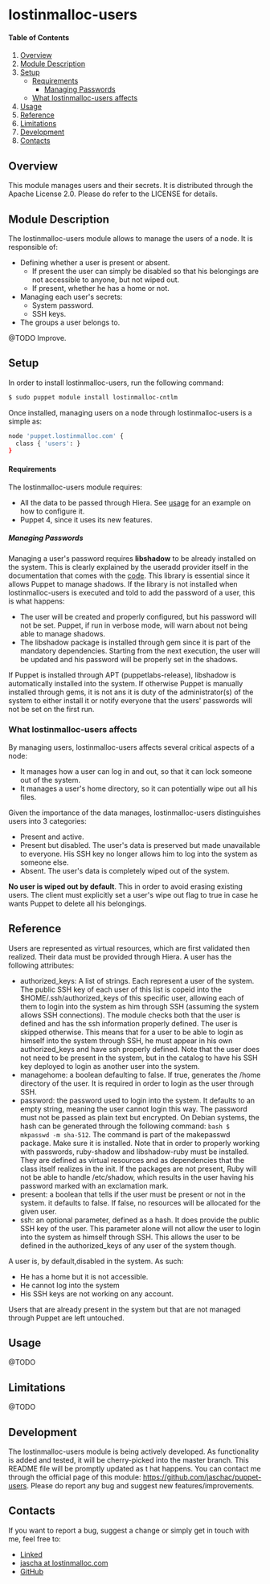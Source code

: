 # lostinmalloc-users
#### Table of Contents
1. [Overview](#overview)
2. [Module Description](#module-description)
3. [Setup](#setup)
    * [Requirements](#requirements)
        * [Managing Passwords](#managing-passwords)
    * [What lostinmalloc-users affects](#what-lostinmalloc-users-affects)
4. [Usage](#usage)
5. [Reference](#reference)
5. [Limitations](#limitations)
6. [Development](#development)
7. [Contacts](#contacts)

## Overview
This module manages users and their secrets. It is distributed through the Apache License 2.0. Please do refer to the LICENSE for details.

## Module Description
The lostinmalloc-users module allows to manage the users of a node. It is responsible of:

 * Defining whether a user is present or absent.
    * If present the user can simply be disabled so that his belongings are not accessible to anyone, but not wiped out.
    * If present, whether he has a home or not.
 * Managing each user's secrets:
    * System password.
    * SSH keys.
 * The groups a user belongs to.

@TODO Improve.

## Setup
In order to install lostinmalloc-users, run the following command:
```bash
$ sudo puppet module install lostinmalloc-cntlm
```
Once installed, managing users on a node through lostinmalloc-users is a simple as:
```bash
node 'puppet.lostinmalloc.com' {
  class { 'users': }
}
```

#### Requirements
The lostinmalloc-users module requires:

 * All the data to be passed through Hiera. See [usage](#usage) for an example on how to configure it.
 * Puppet 4, since it uses its new features.

##### Managing Passwords
Managing a user's password requires **libshadow** to be already installed on the system. This is clearly explained by the useradd provider itself in the documentation that comes with the [code](https://github.com/puppetlabs/puppet/blob/master/lib/puppet/provider/user/useradd.rb). This library is essential since it allows Puppet to manage shadows. If the library is not installed when lostinmalloc-users is executed and told to add the password of a user, this is what happens:

 * The user will be created and properly configured, but his password will not be set. Puppet, if run in verbose mode, will warn about not being able to manage shadows.
 * The libshadow package is installed through gem since it is part of the mandatory dependencies. Starting from the next execution, the user will be updated and his password will be properly set in the shadows.

If Puppet is installed through APT (puppetlabs-release), libshadow is automatically installed into the system. If otherwise Puppet is manually installed through gems, it is not ans it is duty of the administrator(s) of the system to either install it or notify everyone that the users' passwords will not be set on the first run.

### What lostinmalloc-users affects
By managing users, lostinmalloc-users affects several critical aspects of a node:

* It manages how a user can log in and out, so that it can lock someone out of the system.
* It manages a user's home directory, so it can potentially wipe out all his files.

Given the importance of the data manages, lostinmalloc-users distinguishes users into 3 categories:

 * Present and active.
 * Present but disabled. The user's data is preserved but made unavailable to everyone. His SSH key no longer allows him to log into the system as someone else.
 * Absent. The user's data is completely wiped out of the system.

**No user is wiped out by default**. This in order to avoid erasing existing users. The client must explicitly set a user's wipe out flag to true in case he wants Puppet to delete all his belongings.

## Reference
Users are represented as virtual resources, which are first validated then realized. Their data must be provided through Hiera. A user has the following attributes:

 * authorized_keys: A list of strings. Each represent a user of the system. The public SSH key of each user of this list is copeid into the $HOME/.ssh/authorized_keys of this specific user, allowing each of them to login into the system as him through SSH (assuming the system allows SSH connections). The module checks both that the user is defined and has the ssh information properly defined. The user is skipped otherwise. This means that for a user to be able to login as himself into the system through SSH, he must appear in his own authorized_keys and have ssh properly defined. Note that the user does not need to be present in the system, but in the catalog to have his SSH key deployed to login as another user into the system.
 * managehome: a boolean defaulting to false. If true, generates the /home directory of the user. It is required in order to login as the user through SSH.
 * password: the password used to login into the system. It defaults to an empty string, meaning the user cannot login this way. The password must not be passed as plain text but encrypted. On Debian systems, the hash can be generated through the following command: ```bash $  mkpasswd -m sha-512```. The command is part of the makepasswd package. Make sure it is installed. Note that in order to properly working with passwords, ruby-shadow and libshadow-ruby must be installed. They are defined as virtual resources and as dependencies that the class itself realizes in the init. If the packages are not present, Ruby will not be able to handle /etc/shadow, which results in the user having his password marked with an exclamation mark.
 * present: a boolean that tells if the user must be present or not in the system. it defaults to false. If false, no resources will be allocated for the given user.
 * ssh: an optional parameter, defined as a hash. It does provide the public SSH key of the user. This parameter alone will not allow the user to login into the system as himself through SSH. This allows the user to be defined in the authorized_keys of any user of the system though.

A user is, by default,disabled in the system. As such:

 * He has a home but it is not accessible.
 * He cannot log into the system
 * His SSH keys are not working on any account.

Users that are already present in the system but that are not managed through Puppet are left untouched.

## Usage
@TODO

## Limitations
@TODO

## Development
The lostinmalloc-users module is being actively developed. As functionality is added and tested, it will be cherry-picked into the master branch. This README file will be promptly updated as t hat happens. You can contact me through the official page of this module: https://github.com/jaschac/puppet-users. Please do report any bug and suggest new features/improvements.

## Contacts
If you want to report a bug, suggest a change or simply get in touch with me, feel free to:

 - [Linked](https://es.linkedin.com/in/jaschacasadio)
 - [jascha at lostinmalloc.com](jascha@lostinmalloc.com)
 - [GitHub](https://github.com/jaschac)
